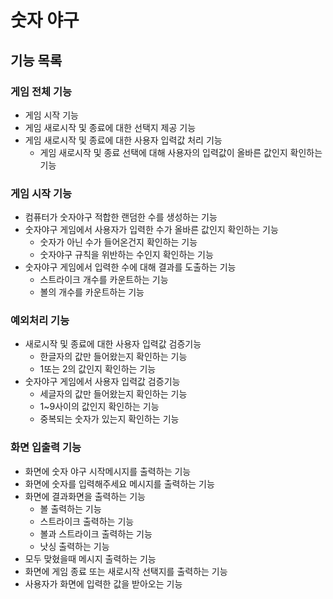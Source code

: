# 숫자 야구

## 기능 목록

### 게임 전체 기능
- 게임 시작 기능
- 게임 새로시작 및 종료에 대한 선택지 제공 기능
- 게임 새로시작 및 종료에 대한 사용자 입력값 처리 기능
  - 게임 새로시작 및 종료 선택에 대해 사용자의 입력값이 올바른 값인지 확인하는 기능

### 게임 시작 기능
- 컴퓨터가 숫자야구 적합한 랜덤한 수를 생성하는 기능
- 숫자야구 게임에서 사용자가 입력한 수가 올바른 값인지 확인하는 기능
  - 숫자가 아닌 수가 들어온건지 확인하는 기능
  - 숫자야구 규칙을 위반하는 수인지 확인하는 기능
- 숫자야구 게임에서 입력한 수에 대해 결과를 도출하는 기능
  - 스트라이크 개수를 카운트하는 기능
  - 볼의 개수를 카운트하는 기능

### 예외처리 기능
- 새로시작 및 종료에 대한 사용자 입력값 검증기능
  - 한글자의 값만 들어왔는지 확인하는 기능
  - 1또는 2의 값인지 확인하는 기능
- 숫자야구 게임에서 사용자 입력값 검증기능
  - 세글자의 값만 들어왔는지 확인하는 기능
  - 1~9사이의 값인지 확인하는 기능
  - 중복되는 숫자가 있는지 확인하는 기능

### 화면 입출력 기능
- 화면에 숫자 야구 시작메시지를 출력하는 기능
- 화면에 숫자를 입력해주세요 메시지를 출력하는 기능
- 화면에 결과화면을 출력하는 기능
  - 볼 출력하는 기능
  - 스트라이크 출력하는 기능
  - 볼과 스트라이크 출력하는 기능
  - 낫싱 출력하는 기능
- 모두 맞혔을때 메시지 출력하는 기능
- 화면에 게임 종료 또는 새로시작 선택지를 출력하는 기능
- 사용자가 화면에 입력한 값을 받아오는 기능